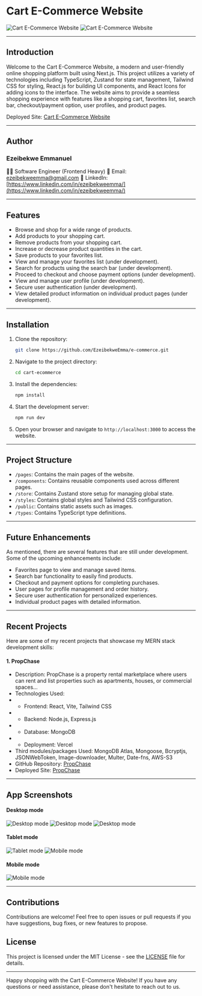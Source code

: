 # Cart E-Commerce Website

![Cart E-Commerce Website](./public/cart-desktop1.png)
![Cart E-Commerce Website](./public/cart-desktop2.png)

---

## Introduction

Welcome to the Cart E-Commerce Website, a modern and user-friendly online shopping platform built using Next.js. This project utilizes a variety of technologies including TypeScript, Zustand for state management, Tailwind CSS for styling, React.js for building UI components, and React Icons for adding icons to the interface. The website aims to provide a seamless shopping experience with features like a shopping cart, favorites list, search bar, checkout/payment option, user profiles, and product pages.

Deployed Site: [Cart E-Commerce Website](https://cart-ecommerce-site.vercel.app/)

---

## Author

### Ezeibekwe Emmanuel

👨‍💻 Software Engineer (Frontend Heavy)
📧 Email: [ezeibekweemma@gmail.com](mailto:ezeibekweemma@gmail.com)
💼 LinkedIn: [https://www.linkedin.com/in/ezeibekweemma/](https://www.linkedin.com/in/ezeibekweemma/)

---

## Features

-   Browse and shop for a wide range of products.
-   Add products to your shopping cart.
-   Remove products from your shopping cart.
-   Increase or decrease product quantities in the cart.
-   Save products to your favorites list.
-   View and manage your favorites list (under development).
-   Search for products using the search bar (under development).
-   Proceed to checkout and choose payment options (under development).
-   View and manage user profile (under development).
-   Secure user authentication (under development).
-   View detailed product information on individual product pages (under development).

---

## Installation

1. Clone the repository:

    ```bash
    git clone https://github.com/EzeibekweEmma/e-commerce.git
    ```

2. Navigate to the project directory:

    ```bash
    cd cart-ecommerce
    ```

3. Install the dependencies:

    ```bash
    npm install
    ```

4. Start the development server:

    ```bash
    npm run dev
    ```

5. Open your browser and navigate to `http://localhost:3000` to access the website.

---

## Project Structure

-   `/pages`: Contains the main pages of the website.
-   `/components`: Contains reusable components used across different pages.
-   `/store`: Contains Zustand store setup for managing global state.
-   `/styles`: Contains global styles and Tailwind CSS configuration.
-   `/public`: Contains static assets such as images.
-   `/types`: Contains TypeScript type definitions.

---

## Future Enhancements

As mentioned, there are several features that are still under development. Some of the upcoming enhancements include:

-   Favorites page to view and manage saved items.
-   Search bar functionality to easily find products.
-   Checkout and payment options for completing purchases.
-   User pages for profile management and order history.
-   Secure user authentication for personalized experiences.
-   Individual product pages with detailed information.

---

## Recent Projects

Here are some of my recent projects that showcase my MERN stack development skills:

#### 1. PropChase

-   Description: PropChase is a property rental marketplace where users can rent and list properties such as apartments, houses, or commercial spaces…
-   Technologies Used:
-   -   Frontend: React, Vite, Tailwind CSS
-   -   Backend: Node.js, Express.js
-   -   Database: MongoDB
-   -   Deployment: Vercel
-   Third modules/packages Used: MongoDB Atlas, Mongoose, Bcryptjs, JSONWebToken, Image-downloader, Multer, Date-fns, AWS-S3
-   GitHub Repository: [PropChase](https://github.com/EzeibekweEmma/PropChase)
-   Deployed Site: [PropChase](https://prop-chase.vercel.app/)

---

## App Screenshots

#### Desktop mode

![Desktop mode](./public/cart-desktop1.png)
![Desktop mode](./public/cart-desktop2.png)
![Desktop mode](./public/cart-desktop3.png)

#### Tablet mode

![Tablet mode](./public/cart-tablet1.png)
![Mobile mode](./public/cart-mobile1.png)

#### Mobile mode

![Mobile mode](./public/cart-mobile2.png)

---

## Contributions

Contributions are welcome! Feel free to open issues or pull requests if you have suggestions, bug fixes, or new features to propose.

## License

This project is licensed under the MIT License - see the [LICENSE](LICENSE) file for details.

---

Happy shopping with the Cart E-Commerce Website! If you have any questions or need assistance, please don't hesitate to reach out to us.
